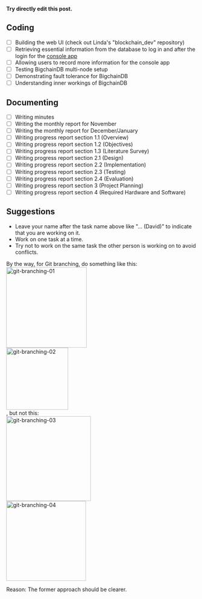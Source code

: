 **Try directly edit this post.**

## Coding

- [ ] Building the web UI (check out Linda's "blockchain_dev" repository)
- [ ] Retrieving essential information from the database to log in and after the login for the [console app](https://github.com/davidtang1006/FYP-Code/tree/david_42/test-projects/bigchaindb-java-driver)
- [ ] Allowing users to record more information for the console app
- [ ] Testing BigchainDB multi-node setup
- [ ] Demonstrating fault tolerance for BigchainDB
- [ ] Understanding inner workings of BigchainDB

## Documenting

- [ ] Writing minutes
- [ ] Writing the monthly report for November
- [ ] Writing the monthly report for December/January
- [ ] Writing progress report section 1.1 (Overview)
- [ ] Writing progress report section 1.2 (Objectives)
- [ ] Writing progress report section 1.3 (Literature Survey)
- [ ] Writing progress report section 2.1 (Design)
- [ ] Writing progress report section 2.2 (Implementation)
- [ ] Writing progress report section 2.3 (Testing)
- [ ] Writing progress report section 2.4 (Evaluation)
- [ ] Writing progress report section 3 (Project Planning)
- [ ] Writing progress report section 4 (Required Hardware and Software)

## Suggestions

- Leave your name after the task name above like "... (David)" to indicate that you are working on it.
- Work on one task at a time.
- Try not to work on the same task the other person is working on to avoid conflicts.

By the way, for Git branching, do something like this:\
<img width="213" alt="git-branching-01" src="https://user-images.githubusercontent.com/43230869/72802038-cfa16800-3c85-11ea-9c3a-2ca6c763b53f.png">\
<img width="164" alt="git-branching-02" src="https://user-images.githubusercontent.com/43230869/72802054-da5bfd00-3c85-11ea-8671-621b5e200c3c.png">\
, but not this:\
<img width="224" alt="git-branching-03" src="https://user-images.githubusercontent.com/43230869/72802062-e051de00-3c85-11ea-86b8-750a0d3af12f.png">\
<img width="211" alt="git-branching-04" src="https://user-images.githubusercontent.com/43230869/72802063-e051de00-3c85-11ea-8580-f6a206bc1399.png">

Reason: The former approach should be clearer.
